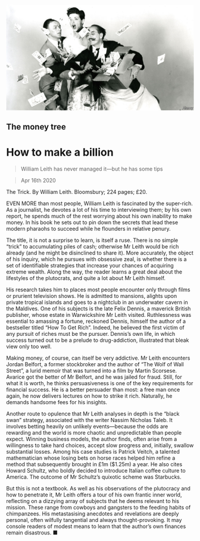![](./images/20200418_BKP505.jpg)

## The money tree

# How to make a billion

> William Leith has never managed it—but he has some tips

> Apr 16th 2020

The Trick. By William Leith. Bloomsbury; 224 pages; £20.

EVEN MORE than most people, William Leith is fascinated by the super-rich. As a journalist, he devotes a lot of his time to interviewing them; by his own report, he spends much of the rest worrying about his own inability to make money. In his book he sets out to pin down the secrets that lead these modern pharaohs to succeed while he flounders in relative penury.

The title, it is not a surprise to learn, is itself a ruse. There is no simple “trick” to accumulating piles of cash; otherwise Mr Leith would be rich already (and he might be disinclined to share it). More accurately, the object of his inquiry, which he pursues with obsessive zeal, is whether there is a set of identifiable strategies that increase your chances of acquiring extreme wealth. Along the way, the reader learns a great deal about the lifestyles of the plutocrats, and quite a lot about Mr Leith himself.

His research takes him to places most people encounter only through films or prurient television shows. He is admitted to mansions, alights upon private tropical islands and goes to a nightclub in an underwater cavern in the Maldives. One of his subjects is the late Felix Dennis, a maverick British publisher, whose estate in Warwickshire Mr Leith visited. Ruthlessness was essential to amassing a fortune, reckoned Dennis, himself the author of a bestseller titled “How To Get Rich”. Indeed, he believed the first victim of any pursuit of riches must be the pursuer. Dennis’s own life, in which success turned out to be a prelude to drug-addiction, illustrated that bleak view only too well.

Making money, of course, can itself be very addictive. Mr Leith encounters Jordan Belfort, a former stockbroker and the author of “The Wolf of Wall Street”, a lurid memoir that was turned into a film by Martin Scorsese. Avarice got the better of Mr Belfort, and he was jailed for fraud. Still, for what it is worth, he thinks persuasiveness is one of the key requirements for financial success. He is a better persuader than most: a free man once again, he now delivers lectures on how to strike it rich. Naturally, he demands handsome fees for his insights.

Another route to opulence that Mr Leith analyses in depth is the “black swan” strategy, associated with the writer Nassim Nicholas Taleb. It involves betting heavily on unlikely events—because the odds are rewarding and the world is more chaotic and unpredictable than people expect. Winning business models, the author finds, often arise from a willingness to take hard choices, accept slow progress and, initially, swallow substantial losses. Among his case studies is Patrick Veitch, a talented mathematician whose losing bets on horse races helped him refine a method that subsequently brought in £1m ($1.25m) a year. He also cites Howard Schultz, who boldly decided to introduce Italian coffee culture to America. The outcome of Mr Schultz’s quixotic scheme was Starbucks.

But this is not a textbook. As well as his observations of the plutocracy and how to penetrate it, Mr Leith offers a tour of his own frantic inner world, reflecting on a dizzying array of subjects that he deems relevant to his mission. These range from cowboys and gangsters to the feeding habits of chimpanzees. His metastasising anecdotes and revelations are deeply personal, often wilfully tangential and always thought-provoking. It may console readers of modest means to learn that the author’s own finances remain disastrous. ■